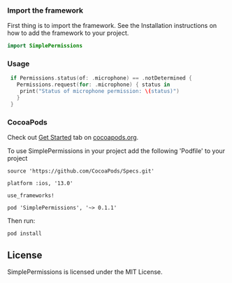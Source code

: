 ### Import the framework

First thing is to import the framework. See the Installation instructions on how to add the framework to your project.

```swift
import SimplePermissions
```

### Usage

```swift
 if Permissions.status(of: .microphone) == .notDetermined {
   Permissions.request(for: .microphone) { status in
    print("Status of microphone permission: \(status)")
   }
 }
```

### CocoaPods

Check out [Get Started](http://cocoapods.org/) tab on [cocoapods.org](http://cocoapods.org/).

To use SimplePermissions in your project add the following 'Podfile' to your project

```
source 'https://github.com/CocoaPods/Specs.git'

platform :ios, '13.0'

use_frameworks!

pod 'SimplePermissions', '~> 0.1.1'
```

Then run:

```
pod install
```

## License

SimplePermissions is licensed under the MIT License.
